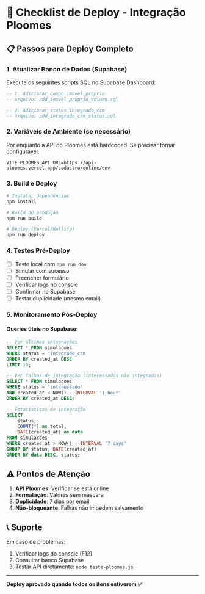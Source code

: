 # 🚀 Checklist de Deploy - Integração Ploomes

## 📋 Passos para Deploy Completo

### 1. **Atualizar Banco de Dados (Supabase)**

Execute os seguintes scripts SQL no Supabase Dashboard:

```sql
-- 1. Adicionar campo imovel_proprio
-- Arquivo: add_imovel_proprio_column.sql

-- 2. Adicionar status integrado_crm
-- Arquivo: add_integrado_crm_status.sql
```

### 2. **Variáveis de Ambiente** (se necessário)

Por enquanto a API do Ploomes está hardcoded. Se precisar tornar configurável:

```env
VITE_PLOOMES_API_URL=https://api-ploomes.vercel.app/cadastro/online/env
```

### 3. **Build e Deploy**

```bash
# Instalar dependências
npm install

# Build de produção
npm run build

# Deploy (Vercel/Netlify)
npm run deploy
```

### 4. **Testes Pré-Deploy**

- [ ] Teste local com `npm run dev`
- [ ] Simular com sucesso
- [ ] Preencher formulário
- [ ] Verificar logs no console
- [ ] Confirmar no Supabase
- [ ] Testar duplicidade (mesmo email)

### 5. **Monitoramento Pós-Deploy**

#### Queries úteis no Supabase:

```sql
-- Ver últimas integrações
SELECT * FROM simulacoes 
WHERE status = 'integrado_crm' 
ORDER BY created_at DESC 
LIMIT 10;

-- Ver falhas de integração (interessados não integrados)
SELECT * FROM simulacoes 
WHERE status = 'interessado' 
AND created_at < NOW() - INTERVAL '1 hour'
ORDER BY created_at DESC;

-- Estatísticas de integração
SELECT 
    status,
    COUNT(*) as total,
    DATE(created_at) as data
FROM simulacoes
WHERE created_at > NOW() - INTERVAL '7 days'
GROUP BY status, DATE(created_at)
ORDER BY data DESC, status;
```

## ⚠️ Pontos de Atenção

1. **API Ploomes**: Verificar se está online
2. **Formatação**: Valores sem máscara
3. **Duplicidade**: 7 dias por email
4. **Não-bloqueante**: Falhas não impedem salvamento

## 📞 Suporte

Em caso de problemas:
1. Verificar logs do console (F12)
2. Consultar banco Supabase
3. Testar API diretamente: `node teste-ploomes.js`

---

**Deploy aprovado quando todos os itens estiverem ✅**
